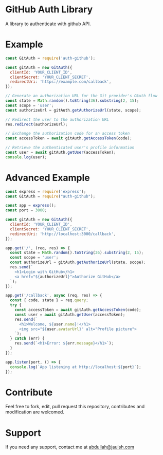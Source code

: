 # GitHub Auth Library
 A library to authenticate with github API.


# Example

```javascript
const GitAuth = require('auth-github');

const gitAuth = new GitAuth({
  clientId: 'YOUR_CLIENT_ID',
  clientSecret: 'YOUR_CLIENT_SECRET',
  redirectUri: 'https://example.com/callback',
});

// Generate an authorization URL for the Git provider's OAuth flow
const state = Math.random().toString(36).substring(2, 15);
const scope = 'user';
const authorizeUrl = gitAuth.getAuthorizeUrl(state, scope);

// Redirect the user to the authorization URL
res.redirect(authorizeUrl);

// Exchange the authorization code for an access token
const accessToken = await gitAuth.getAccessToken(code);

// Retrieve the authenticated user's profile information
const user = await gitAuth.getUser(accessToken);
console.log(user);
```


# Advanced Example
```javascript
const express = require('express');
const GitAuth = require("auth-github");

const app = express();
const port = 3000;

const gitAuth = new GitAuth({
  clientId: 'YOUR_CLIENT_ID',
  clientSecret: 'YOUR_CLIENT_SECRET',
  redirectUri: 'http://localhost:3000/callback',
});

app.get('/', (req, res) => {
  const state = Math.random().toString(36).substring(2, 15);
  const scope = 'user';
  const authorizeUrl = gitAuth.getAuthorizeUrl(state, scope);
  res.send(`
    <h1>Login with GitHub</h1>
    <a href="${authorizeUrl}">Authorize GitHub</a>
  `);
});

app.get('/callback', async (req, res) => {
  const { code, state } = req.query;
  try {
    const accessToken = await gitAuth.getAccessToken(code);
    const user = await gitAuth.getUser(accessToken);
    res.send(`
      <h1>Welcome, ${user.name}!</h1>
      <img src="${user.avatarUrl}" alt="Profile picture">
    `);
  } catch (err) {
    res.send(`<h1>Error: ${err.message}</h1>`);
  }
});

app.listen(port, () => {
  console.log(`App listening at http://localhost:${port}`);
});
```

# Contribute
Feel free to fork, edit, pull request this repository, contributes and modification are welcomed.

# Support
If you need any support, contact me at abdullah@jauish.com
